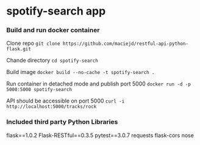 # spotify-search app
### Build and run docker container

Clone repo `git clone https://github.com/maciejd/restful-api-python-flask.git`

Chande directory `cd spotify-search`

Build image `docker build --no-cache -t spotify-search .` 
  
Run container in detached mode and publish port 5000 `docker run -d -p 5000:5000 spotify-search`
  
API should be accessible on port 5000 `curl -i http://localhost:5000/tracks/rock`


### Included third party Python Libraries
flask==1.0.2
Flask-RESTful==0.3.5
pytest==3.0.7
requests
flask-cors
nose